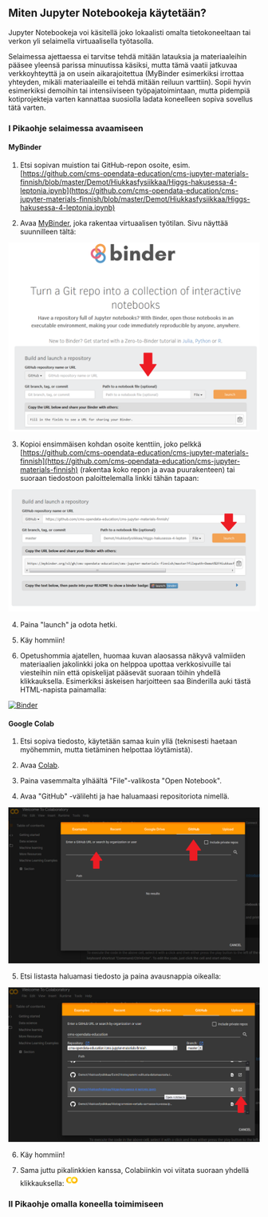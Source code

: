 ## Miten Jupyter Notebookeja käytetään?

<p>Jupyter Notebookeja voi käsitellä joko lokaalisti omalta tietokoneeltaan tai verkon yli selaimella virtuaalisella työtasolla.</p>

<p>Selaimessa ajettaessa ei tarvitse tehdä mitään latauksia ja materiaaleihin pääsee yleensä parissa minuutissa käsiksi, mutta tämä vaatii jatkuvaa verkkoyhteyttä
ja on usein aikarajoitettua (MyBinder esimerkiksi irrottaa yhteyden, mikäli materiaaleille ei tehdä mitään reiluun varttiin). Sopii hyvin esimerkiksi demoihin tai intensiiviseen
työpajatoimintaan, mutta pidempiä kotiprojekteja varten kannattaa suosiolla ladata koneelleen sopiva sovellus tätä varten.</p>

### I Pikaohje selaimessa avaamiseen

#### MyBinder

1. Etsi sopivan muistion tai GitHub-repon osoite, esim. [https://github.com/cms-opendata-education/cms-jupyter-materials-finnish/blob/master/Demot/Hiukkasfysiikkaa/Higgs-hakusessa-4-leptonia.ipynb](https://github.com/cms-opendata-education/cms-jupyter-materials-finnish/blob/master/Demot/Hiukkasfysiikkaa/Higgs-hakusessa-4-leptonia.ipynb)


2. Avaa [MyBinder](https://mybinder.org), joka rakentaa virtuaalisen työtilan. Sivu näyttää suunnilleen tältä:

![binder](../assets/img/Binder.png)


3. Kopioi ensimmäisen kohdan osoite kenttiin, joko pelkkä [https://github.com/cms-opendata-education/cms-jupyter-materials-finnish](https://github.com/cms-opendata-education/cms-jupyter-materials-finnish) (rakentaa koko repon ja avaa puurakenteen) tai suoraan tiedostoon paloittelemalla linkki tähän tapaan:

![binder](../assets/img/Binder2.png)
 

4. Paina "launch" ja odota hetki.


5. Käy hommiin!


6. Opetushommia ajatellen, huomaa kuvan alaosassa näkyvä valmiiden materiaalien jakolinkki joka on helppoa upottaa verkkosivuille tai viesteihin niin että opiskelijat pääsevät suoraan töihin yhdellä klikkauksella. Esimerkiksi äskeisen harjoitteen saa Binderilla auki tästä HTML-napista painamalla:

[![Binder](https://mybinder.org/badge.svg)](https://mybinder.org/v2/gh/cms-opendata-education/cms-jupyter-materials-finnish/master?filepath=Demot%2FHiukkasfysiikkaa%2FHiggs-hakusessa-4-leptonia.ipynb)


#### Google Colab

1. Etsi sopiva tiedosto, käytetään samaa kuin yllä (teknisesti haetaan myöhemmin, mutta tietäminen helpottaa löytämistä).


2. Avaa [Colab](https://colab.research.google.com/notebooks/intro.ipynb).


3. Paina vasemmalta ylhäältä "File"-valikosta "Open Notebook".


4. Avaa "GitHub" -välilehti ja hae haluamaasi repositoriota nimellä.

![colab](../assets/img/Colab.png)


5. Etsi listasta haluamasi tiedosto ja paina avausnappia oikealla:

![colab](../assets/img/Colab2.png)


6. Käy hommiin!
  
7. Sama juttu pikalinkkien kanssa, Colabiinkin voi viitata suoraan yhdellä klikkauksella:
[![Colaboratory](https://github.com/cms-opendata-education/cms-jupyter-materials-finnish/blob/master/Kuvat/colab_icon.png?raw=true)](https://colab.research.google.com/github/cms-opendata-education/cms-jupyter-materials-finnish/blob/master/Demot/Hiukkasfysiikkaa/Higgs-hakusessa-4-leptonia.ipynb)


### II Pikaohje omalla koneella toimimiseen

